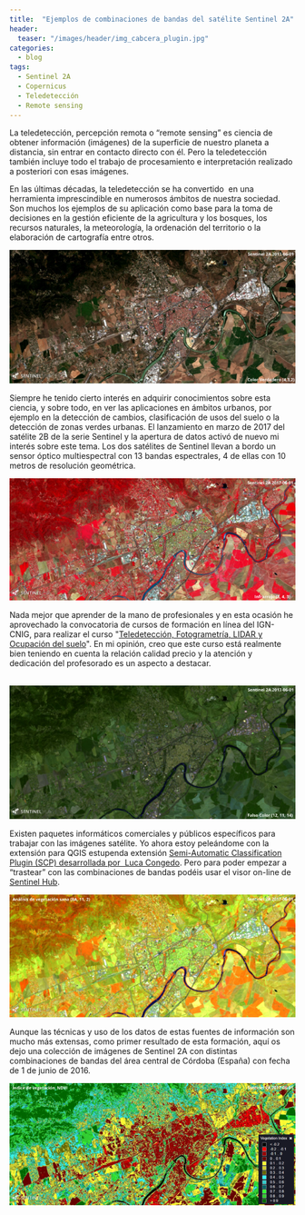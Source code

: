 ```yaml
---
title:  "Ejemplos de combinaciones de bandas del satélite Sentinel 2A"
header:
  teaser: "/images/header/img_cabcera_plugin.jpg"
categories: 
  - blog
tags:
  - Sentinel 2A
  - Copernicus
  - Teledetección
  - Remote sensing
---
```


La teledetección, percepción remota o “remote sensing” es ciencia de obtener información (imágenes) de la superficie de nuestro planeta a distancia, sin entrar en contacto directo con él. Pero la teledetección también incluye todo el trabajo de procesamiento e interpretación realizado a posteriori con esas imágenes.

En las últimas décadas, la teledetección se ha convertido  en una herramienta imprescindible en numerosos ámbitos de nuestra sociedad. Son muchos los ejemplos de su aplicación como base para la toma de decisiones en la gestión eficiente de la agricultura y los bosques, los recursos naturales, la meteorología, la ordenación del territorio o la elaboración de cartografía entre otros.

![](/images/blog/06_sentinel2a/01_color_verdadero_50.png)

Siempre he tenido cierto interés en adquirir conocimientos sobre esta ciencia, y sobre todo, en ver las aplicaciones en ámbitos urbanos, por ejemplo en la detección de cambios, clasificación de usos del suelo o la detección de zonas verdes urbanas. El lanzamiento en marzo de 2017 del satélite 2B de la serie Sentinel y la apertura de datos activó de nuevo mi interés sobre este tema. Los dos satélites de Sentinel llevan a bordo un sensor óptico multiespectral con 13 bandas espectrales, 4 de ellas con 10 metros de resolución geométrica. 

![](/images/blog/06_sentinel2a/03_indrarrojo_50.png)

Nada mejor que aprender de la mano de profesionales y en esta ocasión he aprovechado la convocatoria de cursos de formación en línea del IGN-CNIG, para realizar el curso "[Teledetección, Fotogrametría, LIDAR y Ocupación del suelo](http://cursos.ign.es/)". En mi opinión, creo que este curso está realmente bien teniendo en cuenta la relación calidad precio y la atención y dedicación del profesorado es un aspecto a destacar.

 ![](/images/blog/06_sentinel2a/02_falso_color_50.png)

Existen paquetes informáticos comerciales y públicos específicos para trabajar con las imágenes satélite. Yo ahora estoy peleándome con la extensión para QGIS estupenda extensión [Semi-Automatic Classification Plugin (SCP) desarrollada por  Luca Congedo](https:/fromgistors.blogspot.com/p/semi-automatic-classification-plugin.html). Pero para poder empezar a “trastear” con las combinaciones de bandas podéis usar el visor on-line de [Sentinel Hub](http://www.sentinel-hub.com/).

![](/images/blog/06_sentinel2a/05_vegetacion_sana_50.png)

Aunque las técnicas y uso de los datos de estas fuentes de información son mucho más extensas, como primer resultado de esta formación, aquí os dejo una colección de imágenes de Sentinel 2A con distintas combinaciones de bandas del área central de Córdoba (España) con fecha de 1 de junio de 2016. 

![](/images/blog/06_sentinel2a/06_ndvi_50.png)
